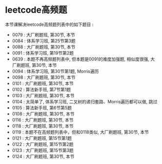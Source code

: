 # leetcode高频题

本节课解决leetcode高频题列表中的如下题目 :

* 0079 : 大厂刷题班, 第30节, 本节
* 0084 : 体系学习班, 第25节第3题
* 0088 : 大厂刷题班, 第30节, 本节
* 0091 : 体系学习班, 第19节第2题
* 0639 : 本题不再高频题列表中, 但本题是0091的难度加强题, 相似度很强, 大厂刷题班, 第30节, 本节
* 0094 : 体系学习班, 第30节第1题, Morris遍历
* 0098 : 大厂刷题班, 第30节, 本节
* 0101 : 大厂刷题班, 第30节, 本节
* 0102 : 算法新手班, 第7节第1题
* 0103 : 大厂刷题班, 第30节, 本节
* 0104 : 太简单了, 体系学习班, 二叉树的递归套路、Morris遍历都可以做, 跳过
* 0105 : 算法新手班, 第6节第5题
* 0108 : 大厂刷题班, 第30节, 本节
* 0116 : 大厂刷题班, 第30节, 本节
* 0118 : 大厂刷题班, 第30节, 本节
* 0119 : 本题不在高频题列表中，但和0118类似, 大厂刷题班, 第30节, 本节
* 0121 : 大厂刷题班, 第15节第1题
* 0122 : 大厂刷题班, 第15节第2题
* 0123 : 大厂刷题班, 第15节第3题
* 0124 : 大厂刷题班, 第30节, 本节
